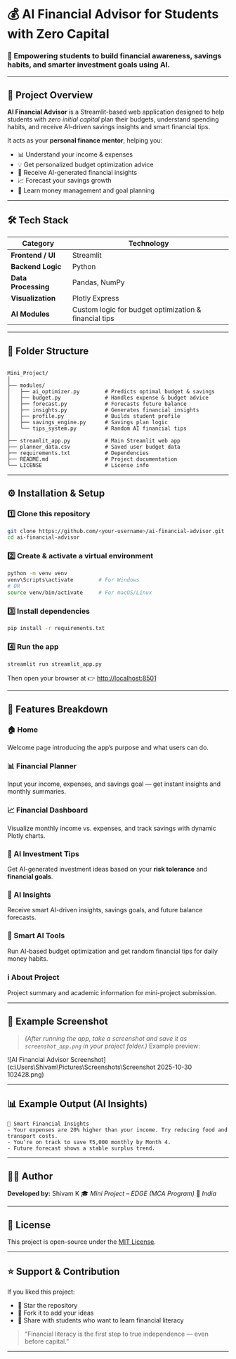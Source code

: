 # 💰 AI Financial Advisor for Students with Zero Capital

### 🚀 Empowering students to build financial awareness, savings habits, and smarter investment goals using AI.

---

## 🧩 Project Overview

**AI Financial Advisor** is a Streamlit-based web application designed to help students with *zero initial capital* plan their budgets, understand spending habits, and receive AI-driven savings insights and smart financial tips.

It acts as your **personal finance mentor**, helping you:

- 📊 Understand your income & expenses  
- 💡 Get personalized budget optimization advice  
- 🤖 Receive AI-generated financial insights  
- 📈 Forecast your savings growth  
- 🧮 Learn money management and goal planning  

---

## 🛠️ Tech Stack

| Category | Technology |
|-----------|-------------|
| **Frontend / UI** | Streamlit |
| **Backend Logic** | Python |
| **Data Processing** | Pandas, NumPy |
| **Visualization** | Plotly Express |
| **AI Modules** | Custom logic for budget optimization & financial tips |

---

## 🧱 Folder Structure

```

Mini_Project/
│
├── modules/
│   ├── ai_optimizer.py        # Predicts optimal budget & savings
│   ├── budget.py              # Handles expense & budget advice
│   ├── forecast.py            # Forecasts future balance
│   ├── insights.py            # Generates financial insights
│   ├── profile.py             # Builds student profile
│   ├── savings_engine.py      # Savings plan logic
│   └── tips_system.py         # Random AI financial tips
│
├── streamlit_app.py           # Main Streamlit web app
├── planner_data.csv           # Saved user budget data
├── requirements.txt           # Dependencies
├── README.md                  # Project documentation
└── LICENSE                    # License info

````

---

## ⚙️ Installation & Setup

### 1️⃣ Clone this repository

```bash
git clone https://github.com/<your-username>/ai-financial-advisor.git
cd ai-financial-advisor
````

### 2️⃣ Create & activate a virtual environment

```bash
python -m venv venv
venv\Scripts\activate        # For Windows
# OR
source venv/bin/activate     # For macOS/Linux
```

### 3️⃣ Install dependencies

```bash
pip install -r requirements.txt
```

### 4️⃣ Run the app

```bash
streamlit run streamlit_app.py
```

Then open your browser at 👉 [http://localhost:8501](http://localhost:8501)

---

## 🧮 Features Breakdown

### 🏠 Home

Welcome page introducing the app’s purpose and what users can do.

### 📊 Financial Planner

Input your income, expenses, and savings goal — get instant insights and monthly summaries.

### 📈 Financial Dashboard

Visualize monthly income vs. expenses, and track savings with dynamic Plotly charts.

### 🧠 AI Investment Tips

Get AI-generated investment ideas based on your **risk tolerance** and **financial goals**.

### 🤖 AI Insights

Receive smart AI-driven insights, savings goals, and future balance forecasts.

### 🧮 Smart AI Tools

Run AI-based budget optimization and get random financial tips for daily money habits.

### ℹ️ About Project

Project summary and academic information for mini-project submission.

---

## 📸 Example Screenshot

> *(After running the app, take a screenshot and save it as `screenshot_app.png` in your project folder.)*
> Example preview:

![AI Financial Advisor Screenshot](c:\Users\Shivam\Pictures\Screenshots\Screenshot 2025-10-30 102428.png)

---

## 📊 Example Output (AI Insights)

```
🤖 Smart Financial Insights
- Your expenses are 20% higher than your income. Try reducing food and transport costs.
- You’re on track to save ₹5,000 monthly by Month 4.
- Future forecast shows a stable surplus trend.
```

---

## 👨‍💻 Author

**Developed by:** Shivam K
🎓 *Mini Project – EDGE (MCA Program)*
📍 *India*

---

## 🪪 License

This project is open-source under the [MIT License](LICENSE).

---

## ⭐ Support & Contribution

If you liked this project:

* 🌟 Star the repository
* 🍴 Fork it to add your ideas
* 💬 Share with students who want to learn financial literacy

> “Financial literacy is the first step to true independence — even before capital.”

---
